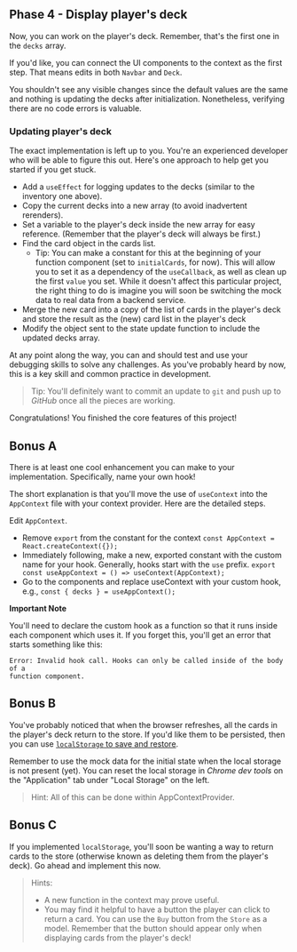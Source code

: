 ## Phase 4 - Display player's deck

Now, you can work on the player's deck. Remember, that's the first one in the
`decks` array.

If you'd like, you can connect the UI components to the context as the first
step. That means edits in both `Navbar` and `Deck`.

You shouldn't see any visible changes since the default values are the same and
nothing is updating the decks after initialization. Nonetheless, verifying there
are no code errors is valuable.

### Updating player's deck

The exact implementation is left up to you. You're an experienced developer who
will be able to figure this out. Here's one approach to help get you started if 
you get stuck.

* Add a `useEffect` for logging updates to the decks (similar to the inventory 
  one above).
* Copy the current decks into a new array (to avoid inadvertent rerenders).
* Set a variable to the player's deck inside the new array for easy reference.
  (Remember that the player's deck will always be first.)
* Find the card object in the cards list.
  * Tip: You can make a constant for this at the beginning of your function
    component (set to `initialCards`, for now). This will allow you to set it as
    a dependency of the `useCallback`, as well as clean up the first `value` you
    set. While it doesn't affect this particular project, the right thing to do
    is imagine you will soon be switching the mock data to real data from a
    backend service.
* Merge the new card into a copy of the list of cards in the player's deck and
  store the result as the (new) card list in the player's deck
* Modify the object sent to the state update function to include the updated
  decks array.

At any point along the way, you can and should test and use your debugging 
skills to solve any challenges. As you've probably heard by now, this is a key
skill and common practice in development.

> Tip: You'll definitely want to commit an update to `git` and push up to 
> *GitHub* once all the pieces are working.

Congratulations! You finished the core features of this project!

## Bonus A

There is at least one cool enhancement you can make to your implementation.
Specifically, name your own hook!

The short explanation is that you'll move the use of `useContext` into the
`AppContext` file with your context provider. Here are the detailed steps.

Edit `AppContext`.

* Remove `export` from the constant for the context
  `const AppContext = React.createContext({});`
* Immediately following, make a new, exported constant with the custom name
  for your hook. Generally, hooks start with the `use` prefix.
  `export const useAppContext = () => useContext(AppContext);`
* Go to the components and replace useContext with your custom hook, e.g.,
  `const { decks } = useAppContext();`

**Important Note**

You'll need to declare the custom hook as a function so that it runs inside each
component which uses it. If you forget this, you'll get an error that starts
something like this:

```plaintext
Error: Invalid hook call. Hooks can only be called inside of the body of a 
function component.
```

## Bonus B

You've probably noticed that when the browser refreshes, all the cards in the
player's deck return to the store. If you'd like them to be persisted, then you
can use [`localStorage` to save and restore][local-storage].

Remember to use the mock data for the initial state when the local storage is 
not present (yet). You can reset the local storage in *Chrome dev tools* on the
"Application" tab under "Local Storage" on the left.

> Hint: All of this can be done within AppContextProvider.

## Bonus C

If you implemented `localStorage`, you'll soon be wanting a way to return cards
to the store (otherwise known as deleting them from the player's deck). Go ahead
and implement this now.

> Hints: 
> *  A new function in the context may prove useful.
> *  You may find it helpful to have a button the player can click to return a
>    card. You can use the `Buy` button from the `Store` as a model. Remember
>    that the button should appear only when displaying cards from the player's
>    deck!

[use-callback]: https://reactjs.org/docs/hooks-reference.html#usecallback
[local-storage]: https://developer.mozilla.org/en-US/docs/Web/API/Window/localStorage